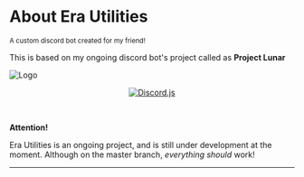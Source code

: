 About Era Utilities
============
<small>
A custom discord bot created for my friend!
</small>

This is based on my ongoing discord bot's project called as **Project Lunar**

![Logo](https://ik.imagekit.io/eaglenetwork/20220107_185941_BBzm7J3Of.png?updatedAt=1641562411378)

<div align="center">

  [![Discord.js](https://img.shields.io/badge/Discord.js-V.13.5.0-7354F6?style=flat-square)](https://www.npmjs.com/package/discord.js)

</div>
</br>

**Attention!**

Era Utilities is an ongoing project, and is still under development at the moment. Although on the master branch, _everything should_ work!

---

